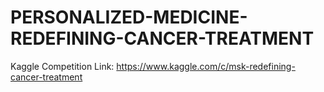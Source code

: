 # PERSONALIZED-MEDICINE-REDEFINING-CANCER-TREATMENT
Kaggle Competition Link: https://www.kaggle.com/c/msk-redefining-cancer-treatment
